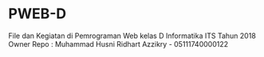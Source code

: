 # PWEB-D
File dan Kegiatan di Pemrograman Web kelas D Informatika ITS Tahun 2018 <br />
Owner Repo : Muhammad Husni Ridhart Azzikry - 05111740000122
